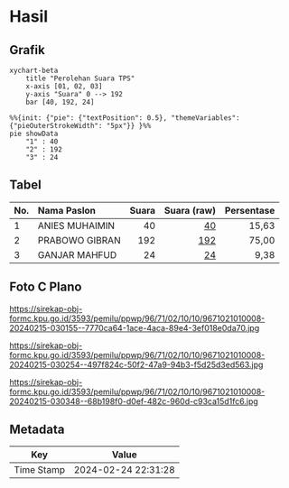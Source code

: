 # Hasil

## Grafik

```mermaid
xychart-beta
    title "Perolehan Suara TPS"
    x-axis [01, 02, 03]
    y-axis "Suara" 0 --> 192
    bar [40, 192, 24]
```

```mermaid
%%{init: {"pie": {"textPosition": 0.5}, "themeVariables": {"pieOuterStrokeWidth": "5px"}} }%%
pie showData
    "1" : 40
    "2" : 192
    "3" : 24
```

## Tabel

| No. | Nama Paslon    | Suara | Suara (raw) | Persentase |
|:--- |:-------------- | -----:| -----------:| ----------:|
| 1   | ANIES MUHAIMIN | 40    | [40][p-1]   | 15,63      |
| 2   | PRABOWO GIBRAN | 192   | [192][p-2]  | 75,00      |
| 3   | GANJAR MAHFUD  | 24    | [24][p-3]   | 9,38       |


[p-1]: https://github.com/gigit-pemilu/pemilu-2024-96-papua-barat-daya/blob/main/pilpres/hitung-suara/sub/96-papua-barat-daya/sub/71-kota-sorong/sub/02-sorong-timur/sub/1010-klamana/sub/008-tps/sub/paslon-1.txt
[p-2]: https://github.com/gigit-pemilu/pemilu-2024-96-papua-barat-daya/blob/main/pilpres/hitung-suara/sub/96-papua-barat-daya/sub/71-kota-sorong/sub/02-sorong-timur/sub/1010-klamana/sub/008-tps/sub/paslon-2.txt
[p-3]: https://github.com/gigit-pemilu/pemilu-2024-96-papua-barat-daya/blob/main/pilpres/hitung-suara/sub/96-papua-barat-daya/sub/71-kota-sorong/sub/02-sorong-timur/sub/1010-klamana/sub/008-tps/sub/paslon-3.txt

## Foto C Plano

https://sirekap-obj-formc.kpu.go.id/3593/pemilu/ppwp/96/71/02/10/10/9671021010008-20240215-030155--7770ca64-1ace-4aca-89e4-3ef018e0da70.jpg

https://sirekap-obj-formc.kpu.go.id/3593/pemilu/ppwp/96/71/02/10/10/9671021010008-20240215-030254--497f824c-50f2-47a9-94b3-f5d25d3ed563.jpg

https://sirekap-obj-formc.kpu.go.id/3593/pemilu/ppwp/96/71/02/10/10/9671021010008-20240215-030348--68b198f0-d0ef-482c-960d-c93ca15d1fc6.jpg


## Metadata

| Key        | Value               |
| ---------- | ------------------- |
| Time Stamp | 2024-02-24 22:31:28 |



